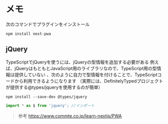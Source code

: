 # メモ

次のコマンドでプラグインをインストール

~~~shell
npm install next-pwa
~~~

## jQuery

TypeScriptでjQueryを使うには、jQueryの型情報を追加する必要がある
例えば、jQueryはもともとJavaScript用のライブラリなので、TypeScript用の型情報は提供していない
、次のように自力で型情報を付けることで、TypeScriptコードから利用できるようになります
（実際には、DefinitelyTypedプロジェクトが提供する@types/jqueryを使用するのが簡単）

~~~shell
npm install --save-dev @types/jquery
~~~

~~~TypeScript
import * as $ from 'jquery'; //インポート
~~~

> 参考 <https://www.commte.co.jp/learn-nextjs/PWA>

